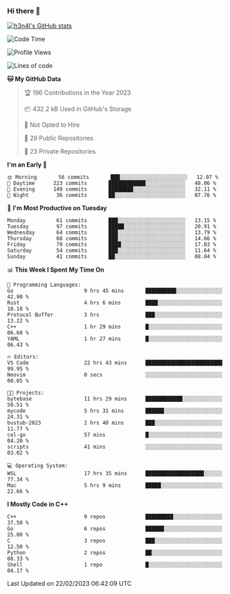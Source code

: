 ### Hi there 👋

[![h3n4l's GitHub stats](https://github-readme-stats.vercel.app/api?username=h3n4l&count_private=true&show_icons=true&theme=radical)](https://github.com/h3n4l/github-readme-stats)

<!--START_SECTION:waka-->
![Code Time](http://img.shields.io/badge/Code%20Time-962%20hrs-blue)

![Profile Views](http://img.shields.io/badge/Profile%20Views-1-blue)

![Lines of code](https://img.shields.io/badge/From%20Hello%20World%20I%27ve%20Written-2%20Million%20lines%20of%20code-blue)

**🐱 My GitHub Data** 

> 🏆 196 Contributions in the Year 2023
 > 
> 📦 432.2 kB Used in GitHub's Storage 
 > 
> 🚫 Not Opted to Hire
 > 
> 📜 29 Public Repositories 
 > 
> 🔑 23 Private Repositories  
 > 
**I'm an Early 🐤** 

```text
🌞 Morning       56 commits       ███░░░░░░░░░░░░░░░░░░░░░░   12.07 % 
🌆 Daytime      223 commits       ████████████░░░░░░░░░░░░░   48.06 % 
🌃 Evening      149 commits       ████████░░░░░░░░░░░░░░░░░   32.11 % 
🌙 Night         36 commits       ██░░░░░░░░░░░░░░░░░░░░░░░   07.76 % 

```
📅 **I'm Most Productive on Tuesday** 

```text
Monday          61 commits       ███░░░░░░░░░░░░░░░░░░░░░░   13.15 % 
Tuesday         97 commits       █████░░░░░░░░░░░░░░░░░░░░   20.91 % 
Wednesday       64 commits       ███░░░░░░░░░░░░░░░░░░░░░░   13.79 % 
Thursday        68 commits       ███░░░░░░░░░░░░░░░░░░░░░░   14.66 % 
Friday          79 commits       ████░░░░░░░░░░░░░░░░░░░░░   17.03 % 
Saturday        54 commits       ███░░░░░░░░░░░░░░░░░░░░░░   11.64 % 
Sunday          41 commits       ██░░░░░░░░░░░░░░░░░░░░░░░   08.84 % 

```


📊 **This Week I Spent My Time On** 

```text
💬 Programming Languages: 
Go                       9 hrs 45 mins       ██████████░░░░░░░░░░░░░░░   42.90 % 
Rust                     4 hrs 6 mins        ████░░░░░░░░░░░░░░░░░░░░░   18.10 % 
Protocol Buffer          3 hrs               ███░░░░░░░░░░░░░░░░░░░░░░   13.22 % 
C++                      1 hr 29 mins        █░░░░░░░░░░░░░░░░░░░░░░░░   06.60 % 
YAML                     1 hr 27 mins        █░░░░░░░░░░░░░░░░░░░░░░░░   06.43 % 

🔥 Editors: 
VS Code                  22 hrs 43 mins      █████████████████████████   99.95 % 
Neovim                   0 secs              ░░░░░░░░░░░░░░░░░░░░░░░░░   00.05 % 

🐱‍💻 Projects: 
bytebase                 11 hrs 29 mins      ████████████░░░░░░░░░░░░░   50.51 % 
mycode                   5 hrs 31 mins       ██████░░░░░░░░░░░░░░░░░░░   24.31 % 
bustub-2023              2 hrs 40 mins       ███░░░░░░░░░░░░░░░░░░░░░░   11.77 % 
cel-go                   57 mins             █░░░░░░░░░░░░░░░░░░░░░░░░   04.20 % 
scripts                  41 mins             ░░░░░░░░░░░░░░░░░░░░░░░░░   03.02 % 

💻 Operating System: 
WSL                      17 hrs 35 mins      ███████████████████░░░░░░   77.34 % 
Mac                      5 hrs 9 mins        █████░░░░░░░░░░░░░░░░░░░░   22.66 % 

```

**I Mostly Code in C++** 

```text
C++                      9 repos             █████████░░░░░░░░░░░░░░░░   37.50 % 
Go                       6 repos             ██████░░░░░░░░░░░░░░░░░░░   25.00 % 
C                        3 repos             ███░░░░░░░░░░░░░░░░░░░░░░   12.50 % 
Python                   2 repos             ██░░░░░░░░░░░░░░░░░░░░░░░   08.33 % 
Shell                    1 repo              █░░░░░░░░░░░░░░░░░░░░░░░░   04.17 % 

```



 Last Updated on 22/02/2023 06:42:09 UTC
<!--END_SECTION:waka-->


